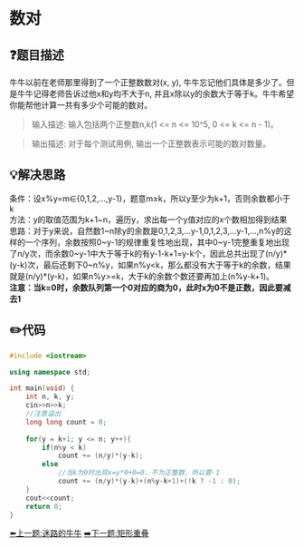 # 数对

## :question:题目描述
牛牛以前在老师那里得到了一个正整数数对(x, y), 牛牛忘记他们具体是多少了。但是牛牛记得老师告诉过他x和y均不大于n, 并且x除以y的余数大于等于k。牛牛希望你能帮他计算一共有多少个可能的数对。     
>输入描述:
输入包括两个正整数n,k(1 <= n <= 10^5, 0 <= k <= n - 1)。

>输出描述:
对于每个测试用例, 输出一个正整数表示可能的数对数量。

## :bulb:解决思路
条件：设x%y=m∈{0,1,2,...,y-1}，题意m≥k，所以y至少为k+1，否则余数都小于k    
方法：y的取值范围为k+1~n，遍历y，求出每一个y值对应的x个数相加得到结果    
思路：对于y来说，自然数1\~n除y的余数是0,1,2,3,...y-1,0,1,2,3,...y-1,...,n%y的这样的一个序列，余数按照0\~y-1的规律重复性地出现，其中0\~y-1完整重复地出现了n/y次，而余数0\~y-1中大于等于k的有y-1-k+1=y-k个，因此总共出现了(n/y)\*(y-k)次，最后还剩下0~n%y，如果n%y<k，那么都没有大于等于k的余数，结果就是(n/y)*(y-k)，如果n%y>=k，大于k的余数个数还要再加上(n%y-k+1)。    
**注意：当k=0时，余数队列第一个0对应的商为0，此时x为0不是正数，因此要减去1**

## :pencil2:代码
```c++
#include <iostream>

using namespace std;

int main(void) {
    int n, k, y;
    cin>>n>>k;
    //注意溢出
    long long count = 0;
    
    for(y = k+1; y <= n; y++){
        if(n%y < k)
            count += (n/y)*(y-k);
        else
            //当k为0时出现x=y*0+0=0，不为正整数，所以要-1
            count += (n/y)*(y-k)+(n%y-k+1)+(!k ? -1 : 0);
    }
    cout<<count;
    return 0;
}
```
[:arrow_left:上一题:迷路的牛牛](NiuniuIsLost.md)
[:arrow_right:下一题:矩形重叠](#)